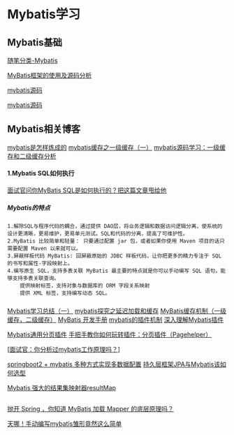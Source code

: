 # Mybatis学习
## Mybatis基础
[随笔分类-Mybatis](https://www.cnblogs.com/zwwhnly/category/1492402.html) 

[MyBatis框架的使用及源码分析](https://www.cnblogs.com/zsg88/category/1080098.html)  

[mybatis源码](https://www.cnblogs.com/sanzao/tag/mybatis/) 

[mybatis源码]( https://www.cnblogs.com/java-chen-hao/category/1576447.html )
## Mybatis相关博客
[mybatis是怎样炼成的](https://www.cnblogs.com/roytian/p/12762218.html)
[mybatis缓存之一级缓存（一）](https://www.cnblogs.com/zhenghengbin/p/13193999.html)
[mybatis源码学习：一级缓存和二级缓存分析](https://www.cnblogs.com/summerday152/p/12773135.html)

#### 1.Mybatis SQL如何执行
[面试官问你MyBatis SQL是如何执行的？把这篇文章甩给他](https://www.cnblogs.com/cxuanBlog/p/12248536.html)
##### Mybatis的特点
```
1.解除SQL与程序代码的耦合，通过提供 DAO层，将业务逻辑和数据访问逻辑分离，使系统的设计更清晰，更易维护，更易单元测试。SQL和代码的分离，提高了可维护性。
2.MyBatis 比较简单和轻量： 只要通过配置 jar 包，或者如果你使用 Maven 项目的话只需要配置 Maven 以来就可以。
3.屏蔽样板代码 MyBatis: 回屏蔽原始的 JDBC 样板代码，让你把更多的精力专注于 SQL 的书写和属性-字段映射上。
4.编写原生 SQL，支持多表关联 MyBatis 最主要的特点就是你可以手动编写 SQL 语句，能够支持多表关联查询。
    提供映射标签，支持对象与数据库的 ORM 字段关系映射
    提供 XML 标签，支持编写动态 SQL。
```
####
###
[Mybatis学习总结（一）](https://blog.csdn.net/Marmara01/article/details/88878280)
[mybatis探究之延迟加载和缓存](https://www.cnblogs.com/liyier/p/12516626.html)
[MyBatis缓存机制（一级缓存，二级缓存）](https://www.cnblogs.com/ljl150/p/12918581.html)
[MyBatis 开发手册](https://www.cnblogs.com/ZhuChangwu/p/11734347.html)
[mybatis的插件机制](https://www.cnblogs.com/qm-article/p/11785350.html)
[深入理解Mybatis插件](https://www.cnblogs.com/heartlake/p/12855653.html)

[Mybatis通用分页插件](https://github.com/pagehelper/Mybatis-PageHelper)
[手把手教你如何玩转插件：分页插件（Pagehelper）](https://blog.csdn.net/cs_hnu_scw/article/details/80718467)


[[面试官：你分析过mybatis工作原理吗？](https://www.cnblogs.com/almm/p/11254403.html)]

[springboot2 + mybatis 多种方式实现多数据配置](https://www.cnblogs.com/song27/p/12595603.html)
[持久层框架JPA与Mybatis该如何选型](https://www.cnblogs.com/zimug/p/11790285.html)

[Mybatis 强大的结果集映射器resultMap](https://www.cnblogs.com/felordcn/p/12945815.html)
```markdown

```
[抛开 Spring ，你知道 MyBatis 加载 Mapper 的底层原理吗？](https://www.cnblogs.com/Howinfun/p/12973902.html)

[天哪！手动编写mybatis雏形竟然这么简单](https://www.cnblogs.com/quellanan/p/13055000.html)
